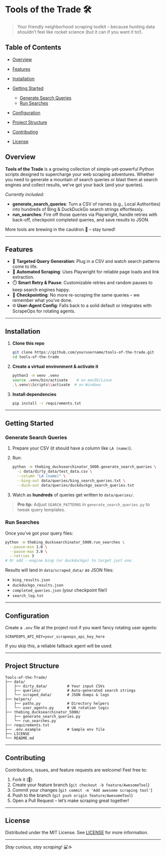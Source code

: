 # Tools of the Trade 🛠️

> Your friendly neighborhood scraping toolkit – because hunting data shouldn’t feel like rocket science (but it can if you want it to!).

## Table of Contents

* [Overview](#overview)
* [Features](#features)
* [Installation](#installation)
* [Getting Started](#getting-started)

  * [Generate Search Queries](#generate-search-queries)
  * [Run Searches](#run-searches)
* [Configuration](#configuration)
* [Project Structure](#project-structure)
* [Contributing](#contributing)
* [License](#license)

## Overview

**Tools of the Trade** is a growing collection of simple-yet-powerful Python scripts designed to supercharge your web scraping adventures. Whether you need to generate a mountain of search queries or blast them at search engines and collect results, we’ve got your back (and your queries).

*Currently included:*

* **generate\_search\_queries**: Turn a CSV of names (e.g., Local Authorities) into hundreds of Bing & DuckDuckGo search strings effortlessly.
* **run\_searches**: Fire off those queries via Playwright, handle retries with back-off, checkpoint completed queries, and save results to JSON.

More tools are brewing in the cauldron 🔮 – stay tuned!

---

## Features

* 🎯 **Targeted Query Generation**: Plug in a CSV and watch search patterns come to life.
* 🤖 **Automated Scraping**: Uses Playwright for reliable page loads and link extraction.
* ⏱️ **Smart Retry & Pause**: Customizable retries and random pauses to keep search engines happy.
* 🔄 **Checkpointing**: No more re-scraping the same queries – we remember what you’ve done.
* 🌐 **User-Agent Config**: Falls back to a solid default or integrates with ScrapeOps for rotating agents.

---

## Installation

1. **Clone this repo**

   ```bash
   git clone https://github.com/yourusername/tools-of-the-trade.git
   cd tools-of-the-trade
   ```
2. **Create a virtual environment & activate it**

   ```bash
   python3 -m venv .venv
   source .venv/bin/activate    # on macOS/Linux
   .\.venv\\Scripts\\activate  # on Windows
   ```
3. **Install dependencies**

   ```bash
   pip install -r requirements.txt
   ```

---

## Getting Started

### Generate Search Queries

1. Prepare your CSV (it should have a column like `LA (name)`).
2. Run:

   ```bash
   python -m thebing_ducksearchinator_5000.generate_search_queries \
     -i data/dirty_data/test_data.csv \
     --column "LA (name)" \
     --bing-out data/queries/bing_search_queries.txt \
     --duck-out data/queries/duckduckgo_search_queries.txt
   ```
3. Watch as **hundreds** of queries get written to `data/queries/`.

> **Pro tip:** Adjust `SEARCH_PATTERNS` in `generate_search_queries.py` to tweak query templates.

### Run Searches

Once you’ve got your query files:

```bash
python -m thebing_ducksearchinator_5000.run_searches \
  --pause-min 1.0 \
  --pause-max 3.0 \
  --retries 3
# Or add --engine bing (or duckduckgo) to target just one.
```

Results will land in `data/scraped_data/` as JSON files:

* `bing_results.json`
* `duckduckgo_results.json`
* `completed_queries.json` (your checkpoint file!)
* `search_log.txt`

---

## Configuration

Create a `.env` file at the project root if you want fancy rotating user agents:

```dotenv
SCRAPEOPS_API_KEY=your_scrapeops_api_key_here
```

If you skip this, a reliable fallback agent will be used.

---

## Project Structure

```text
Tools-of-the-Trade/
├── data/
│   ├── dirty_data/         # Your input CSVs
│   ├── queries/            # Auto-generated search strings
│   └── scraped_data/       # JSON dumps & logs
├── helpers/
│   ├── paths.py            # Directory helpers
│   └── user_agents.py      # UA rotation logic
├── thebing_ducksearchinator_5000/
│   ├── generate_search_queries.py
│   └── run_searches.py
├── requirements.txt
├── .env.example            # Sample env file
├── LICENSE
└── README.md
```

---

## Contributing

Contributions, issues, and feature requests are welcome! Feel free to:

1. Fork it (🍴)
2. Create your feature branch (`git checkout -b feature/AwesomeTool`)
3. Commit your changes (`git commit -m 'Add awesome scraping tool'`)
4. Push to the branch (`git push origin feature/AwesomeTool`)
5. Open a Pull Request – let’s make scraping great together!

---

## License

Distributed under the MIT License. See [LICENSE](LICENSE) for more information.

---

*Stay curious, stay scraping! 💻☕*
